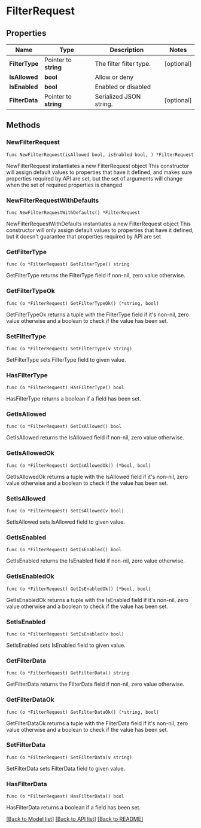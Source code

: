 # FilterRequest

## Properties

Name | Type | Description | Notes
------------ | ------------- | ------------- | -------------
**FilterType** | Pointer to **string** | The filter filter type. | [optional] 
**IsAllowed** | **bool** | Allow or deny | 
**IsEnabled** | **bool** | Enabled or disabled | 
**FilterData** | Pointer to **string** | Serialized JSON string. | [optional] 

## Methods

### NewFilterRequest

`func NewFilterRequest(isAllowed bool, isEnabled bool, ) *FilterRequest`

NewFilterRequest instantiates a new FilterRequest object
This constructor will assign default values to properties that have it defined,
and makes sure properties required by API are set, but the set of arguments
will change when the set of required properties is changed

### NewFilterRequestWithDefaults

`func NewFilterRequestWithDefaults() *FilterRequest`

NewFilterRequestWithDefaults instantiates a new FilterRequest object
This constructor will only assign default values to properties that have it defined,
but it doesn't guarantee that properties required by API are set

### GetFilterType

`func (o *FilterRequest) GetFilterType() string`

GetFilterType returns the FilterType field if non-nil, zero value otherwise.

### GetFilterTypeOk

`func (o *FilterRequest) GetFilterTypeOk() (*string, bool)`

GetFilterTypeOk returns a tuple with the FilterType field if it's non-nil, zero value otherwise
and a boolean to check if the value has been set.

### SetFilterType

`func (o *FilterRequest) SetFilterType(v string)`

SetFilterType sets FilterType field to given value.

### HasFilterType

`func (o *FilterRequest) HasFilterType() bool`

HasFilterType returns a boolean if a field has been set.

### GetIsAllowed

`func (o *FilterRequest) GetIsAllowed() bool`

GetIsAllowed returns the IsAllowed field if non-nil, zero value otherwise.

### GetIsAllowedOk

`func (o *FilterRequest) GetIsAllowedOk() (*bool, bool)`

GetIsAllowedOk returns a tuple with the IsAllowed field if it's non-nil, zero value otherwise
and a boolean to check if the value has been set.

### SetIsAllowed

`func (o *FilterRequest) SetIsAllowed(v bool)`

SetIsAllowed sets IsAllowed field to given value.


### GetIsEnabled

`func (o *FilterRequest) GetIsEnabled() bool`

GetIsEnabled returns the IsEnabled field if non-nil, zero value otherwise.

### GetIsEnabledOk

`func (o *FilterRequest) GetIsEnabledOk() (*bool, bool)`

GetIsEnabledOk returns a tuple with the IsEnabled field if it's non-nil, zero value otherwise
and a boolean to check if the value has been set.

### SetIsEnabled

`func (o *FilterRequest) SetIsEnabled(v bool)`

SetIsEnabled sets IsEnabled field to given value.


### GetFilterData

`func (o *FilterRequest) GetFilterData() string`

GetFilterData returns the FilterData field if non-nil, zero value otherwise.

### GetFilterDataOk

`func (o *FilterRequest) GetFilterDataOk() (*string, bool)`

GetFilterDataOk returns a tuple with the FilterData field if it's non-nil, zero value otherwise
and a boolean to check if the value has been set.

### SetFilterData

`func (o *FilterRequest) SetFilterData(v string)`

SetFilterData sets FilterData field to given value.

### HasFilterData

`func (o *FilterRequest) HasFilterData() bool`

HasFilterData returns a boolean if a field has been set.


[[Back to Model list]](../README.md#documentation-for-models) [[Back to API list]](../README.md#documentation-for-api-endpoints) [[Back to README]](../README.md)


